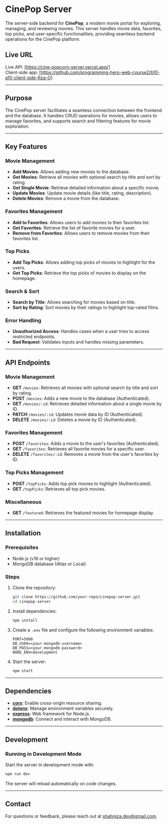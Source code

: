 # CinePop Server

The server-side backend for **CinePop**, a modern movie portal for exploring, managing, and reviewing movies. This server handles movie data, favorites, top picks, and user-specific functionalities, providing seamless backend operations for the CinePop platform.

## Live URL

Live API: [https://cine-popcorn-server.vercel.app/]  
Client-side app: [https://github.com/programming-hero-web-course2/b10-a10-client-side-Rza-O]

---

## Purpose

The CinePop server facilitates a seamless connection between the frontend and the database. It handles CRUD operations for movies, allows users to manage favorites, and supports search and filtering features for movie exploration.

---

## Key Features

### Movie Management
- **Add Movies**: Allows adding new movies to the database.
- **Get Movies**: Retrieve all movies with optional search by title and sort by rating.
- **Get Single Movie**: Retrieve detailed information about a specific movie.
- **Update Movies**: Update movie details (like title, rating, description).
- **Delete Movies**: Remove a movie from the database.

### Favorites Management
- **Add to Favorites**: Allows users to add movies to their favorites list.
- **Get Favorites**: Retrieve the list of favorite movies for a user.
- **Remove from Favorites**: Allows users to remove movies from their favorites list.

### Top Picks
- **Add Top Picks**: Allows adding top picks of movies to highlight for the users.
- **Get Top Picks**: Retrieve the top picks of movies to display on the homepage.

### Search & Sort
- **Search by Title**: Allows searching for movies based on title.
- **Sort by Rating**: Sort movies by their ratings to highlight top-rated films.

### Error Handling
- **Unauthorized Access**: Handles cases when a user tries to access restricted endpoints.
- **Bad Request**: Validates inputs and handles missing parameters.

---

## API Endpoints

### Movie Management
- **GET** `/movies`: Retrieves all movies with optional search by title and sort by rating.
- **POST** `/movies`: Adds a new movie to the database (Authenticated).
- **GET** `/movies/:id`: Retrieves detailed information about a single movie by ID.
- **PATCH** `/movies/:id`: Updates movie data by ID (Authenticated).
- **DELETE** `/movies/:id`: Deletes a movie by ID (Authenticated).

### Favorites Management
- **POST** `/favorites`: Adds a movie to the user's favorites (Authenticated).
- **GET** `/favorites`: Retrieves all favorite movies for a specific user.
- **DELETE** `/favorites/:id`: Removes a movie from the user's favorites by ID.

### Top Picks Management
- **POST** `/topPicks`: Adds top pick movies to highlight (Authenticated).
- **GET** `/topPicks`: Retrieves all top pick movies.

### Miscellaneous
- **GET** `/featured`: Retrieves the featured movies for homepage display.

---

## Installation

### Prerequisites
- Node.js (v16 or higher)
- MongoDB database (Atlas or Local)

### Steps
1. Clone the repository:
   ```bash
   git clone https://github.com/your-repo/cinepop-server.git
   cd cinepop-server
   ```
2. Install dependencies:
   ```bash
   npm install
   ```
3. Create a `.env` file and configure the following environment variables:
   ```env
   PORT=5000
   DB_USER=<your-mongodb-username>
   DB_PASS=<your-mongodb-password>
   NODE_ENV=development
   ```
4. Start the server:
   ```bash
   npm start
   ```

---

## Dependencies

- **[cors](https://www.npmjs.com/package/cors)**: Enable cross-origin resource sharing.
- **[dotenv](https://www.npmjs.com/package/dotenv)**: Manage environment variables securely.
- **[express](https://www.npmjs.com/package/express)**: Web framework for Node.js.
- **[mongodb](https://www.npmjs.com/package/mongodb)**: Connect and interact with MongoDB.

---

## Development
### Running in Development Mode
Start the server in development mode with:
```bash
npm run dev
```
The server will reload automatically on code changes.

---

## Contact
For questions or feedback, please reach out at [shahreza.dev@gmail.com](mailto:shahreza.dev@gmail.com).